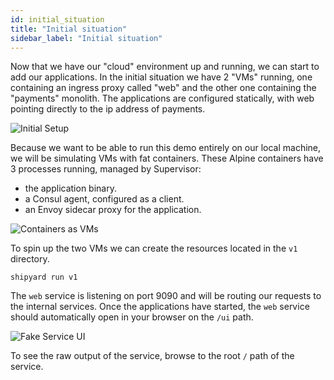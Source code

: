 ```yaml
---
id: initial_situation
title: "Initial situation"
sidebar_label: "Initial situation"
---
```

Now that we have our "cloud" environment up and running, we can start to add our applications.
In the initial situation we have 2 "VMs" running, one containing an ingress proxy called "web" and the other one containing the "payments" monolith.
The applications are configured statically, with web pointing directly to the ip address of payments.

![Initial Setup](https://github.com/eveld/hashidays/blob/master/docs/assets/initial_setup.png?raw=true)

Because we want to be able to run this demo entirely on our local machine, we will be simulating VMs with fat containers.
These Alpine containers have 3 processes running, managed by Supervisor:
- the application binary.
- a Consul agent, configured as a client.
- an Envoy sidecar proxy for the application.

![Containers as VMs](https://github.com/eveld/hashidays/blob/master/docs/assets/fake_vm.png?raw=true)

To spin up the two VMs we can create the resources located in the `v1` directory.

```
shipyard run v1
```

The `web` service is listening on port 9090 and will be routing our requests to the internal services.
Once the applications have started, the `web` service should automatically open in your browser on the `/ui` path. 

![Fake Service UI](https://github.com/eveld/hashidays/blob/master/docs/assets/fake_service_ui.png?raw=true)

To see the raw output of the service, browse to the root `/` path of the service.
